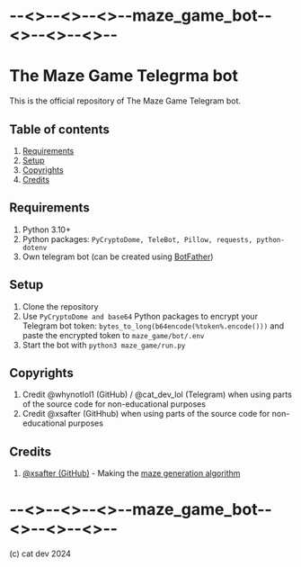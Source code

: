 # --<>--<>--<>--maze_game_bot--<>--<>--<>--
# The Maze Game Telegrma bot
This is the official repository of The Maze Game Telegram bot.
## Table of contents

1. [Requirements](#requirements)
2. [Setup](#setup)
3. [Copyrights](#copyrights)
4. [Credits](#credits)

## Requirements

1. Python 3.10+
2. Python packages: `PyCryptoDome, TeleBot, Pillow, requests, python-dotenv`
3. Own telegram bot (can be created using [BotFather](https://t.me/BotFather))

## Setup

1. Clone the repository
2. Use `PyCryptoDome and base64` Python packages to encrypt your Telegram bot token: `bytes_to_long(b64encode(%token%.encode()))` and paste the encrypted token to `maze_game/bot/.env`
3. Start the bot with `python3 maze_game/run.py`

## Copyrights

1. Credit @whynotlol1 (GitHub) / @cat_dev_lol (Telegram) when using parts of the source code for non-educational purposes
2. Credit @xsafter (GitHhub) when using parts of the source code for non-educational purposes

## Credits

1. [@xsafter (GitHub)](https://github.com/xsafter) - Making the [maze generation algorithm](https://github.com/xsafter/map-generator)

# --<>--<>--<>--maze_game_bot--<>--<>--<>--
(c) cat dev 2024